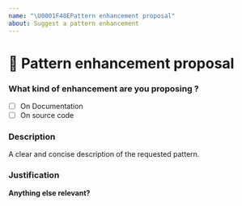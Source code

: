 ```yaml
---
name: "\U0001F48EPattern enhancement proposal"
about: Suggest a pattern enhancement
---
```


<!--🔅🔅🔅🔅🔅🔅🔅🔅🔅🔅🔅🔅🔅🔅🔅🔅🔅🔅🔅🔅🔅🔅🔅🔅🔅🔅🔅🔅🔅🔅🔅

Oh hi there! 😄

To expedite issue processing please search open and closed issues before submitting a new one.
Existing issues often contain information about workarounds, resolution, or progress updates.

🔅🔅🔅🔅🔅🔅🔅🔅🔅🔅🔅🔅🔅🔅🔅🔅🔅🔅🔅🔅🔅🔅🔅🔅🔅🔅🔅🔅🔅🔅🔅🔅🔅-->

# 🚀 Pattern enhancement proposal

### What kind of enhancement are you proposing ?

- [ ] On Documentation
- [ ] On source code

### Description

<!-- ✍️ --> A clear and concise description of the requested pattern.

### Justification

<!--
Please explain the benefit of this feature and why this pattern is needed? What need does it meet?
-->

**Anything else relevant?**

<!-- ✍️ Feel free to add here screenshots or source code-->
